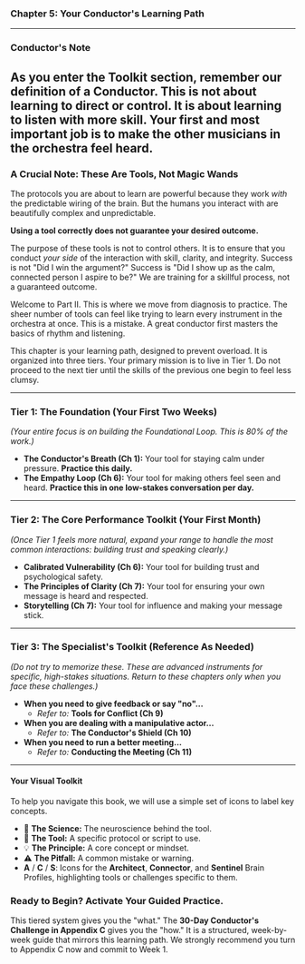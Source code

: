 ### **Chapter 5: Your Conductor's Learning Path**

---
### **Conductor's Note**

As you enter the Toolkit section, remember our definition of a Conductor. This is not about learning to direct or control. It is about learning to listen with more skill. Your first and most important job is to make the other musicians in the orchestra feel heard.
---

### **A Crucial Note: These Are Tools, Not Magic Wands**

The protocols you are about to learn are powerful because they work *with* the predictable wiring of the brain. But the humans you interact with are beautifully complex and unpredictable.

**Using a tool correctly does not guarantee your desired outcome.**

The purpose of these tools is not to control others. It is to ensure that you conduct *your side* of the interaction with skill, clarity, and integrity. Success is not "Did I win the argument?" Success is "Did I show up as the calm, connected person I aspire to be?" We are training for a skillful process, not a guaranteed outcome.

Welcome to Part II. This is where we move from diagnosis to practice. The sheer number of tools can feel like trying to learn every instrument in the orchestra at once. This is a mistake. A great conductor first masters the basics of rhythm and listening.

This chapter is your learning path, designed to prevent overload. It is organized into three tiers. Your primary mission is to live in Tier 1. Do not proceed to the next tier until the skills of the previous one begin to feel less clumsy.

---

### **Tier 1: The Foundation (Your First Two Weeks)**
*(Your entire focus is on building the Foundational Loop. This is 80% of the work.)*

*   **The Conductor's Breath (Ch 1):** Your tool for staying calm under pressure. **Practice this daily.**
*   **The Empathy Loop (Ch 6):** Your tool for making others feel seen and heard. **Practice this in one low-stakes conversation per day.**

---

### **Tier 2: The Core Performance Toolkit (Your First Month)**
*(Once Tier 1 feels more natural, expand your range to handle the most common interactions: building trust and speaking clearly.)*

*   **Calibrated Vulnerability (Ch 6):** Your tool for building trust and psychological safety.
*   **The Principles of Clarity (Ch 7):** Your tool for ensuring your own message is heard and respected.
*   **Storytelling (Ch 7):** Your tool for influence and making your message stick.

---

### **Tier 3: The Specialist's Toolkit (Reference As Needed)**
*(Do not try to memorize these. These are advanced instruments for specific, high-stakes situations. Return to these chapters only when you face these challenges.)*

*   **When you need to give feedback or say "no"...**
    *   *Refer to:* **Tools for Conflict (Ch 9)**
*   **When you are dealing with a manipulative actor...**
    *   *Refer to:* **The Conductor's Shield (Ch 10)**
*   **When you need to run a better meeting...**
    *   *Refer to:* **Conducting the Meeting (Ch 11)**

---

#### **Your Visual Toolkit**

To help you navigate this book, we will use a simple set of icons to label key concepts.

*   🧠 **The Science:** The neuroscience behind the tool.
*   🔧 **The Tool:** A specific protocol or script to use.
*   💡 **The Principle:** A core concept or mindset.
*   ⚠️ **The Pitfall:** A common mistake or warning.
*   **A** / **C** / **S**: Icons for the **Architect**, **Connector**, and **Sentinel** Brain Profiles, highlighting tools or challenges specific to them.

### **Ready to Begin? Activate Your Guided Practice.**

This tiered system gives you the "what." The **30-Day Conductor's Challenge in Appendix C** gives you the "how." It is a structured, week-by-week guide that mirrors this learning path. We strongly recommend you turn to Appendix C now and commit to Week 1.
